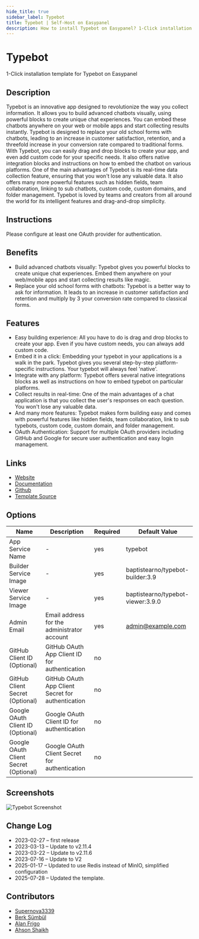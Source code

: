 ```yaml
---
hide_title: true
sidebar_label: Typebot
title: Typebot | Self-Host on Easypanel
description: How to install Typebot on Easypanel? 1-Click installation template for Typebot on Easypanel
---
```


<!-- generated -->

# Typebot

1-Click installation template for Typebot on Easypanel

## Description

Typebot is an innovative app designed to revolutionize the way you collect information. It allows you to build advanced chatbots visually, using powerful blocks to create unique chat experiences. You can embed these chatbots anywhere on your web or mobile apps and start collecting results instantly. Typebot is designed to replace your old school forms with chatbots, leading to an increase in customer satisfaction, retention, and a threefold increase in your conversion rate compared to traditional forms. With Typebot, you can easily drag and drop blocks to create your app, and even add custom code for your specific needs. It also offers native integration blocks and instructions on how to embed the chatbot on various platforms. One of the main advantages of Typebot is its real-time data collection feature, ensuring that you won&#39;t lose any valuable data. It also offers many more powerful features such as hidden fields, team collaboration, linking to sub chatbots, custom code, custom domains, and folder management. Typebot is loved by teams and creators from all around the world for its intelligent features and drag-and-drop simplicity.

## Instructions

Please configure at least one OAuth provider for authentication.

## Benefits

- Build advanced chatbots visually: Typebot gives you powerful blocks to create unique chat experiences. Embed them anywhere on your web/mobile apps and start collecting results like magic.
- Replace your old school forms with chatbots: Typebot is a better way to ask for information. It leads to an increase in customer satisfaction and retention and multiply by 3 your conversion rate compared to classical forms.

## Features

- Easy building experience: All you have to do is drag and drop blocks to create your app. Even if you have custom needs, you can always add custom code.
- Embed it in a click: Embedding your typebot in your applications is a walk in the park. Typebot gives you several step-by-step platform-specific instructions. Your typebot will always feel 'native'.
- Integrate with any platform: Typebot offers several native integrations blocks as well as instructions on how to embed typebot on particular platforms.
- Collect results in real-time: One of the main advantages of a chat application is that you collect the user's responses on each question. You won't lose any valuable data.
- And many more features: Typebot makes form building easy and comes with powerful features like hidden fields, team collaboration, link to sub typebots, custom code, custom domain, and folder management.
- OAuth Authentication: Support for multiple OAuth providers including GitHub and Google for secure user authentication and easy login management.

## Links

- [Website](https://typebot.io)
- [Documentation](https://docs.typebot.io/)
- [Github](https://github.com/baptisteArno/typebot.io/)
- [Template Source](https://github.com/easypanel-io/templates/tree/main/templates/typebot)

## Options

Name | Description | Required | Default Value
-|-|-|-
App Service Name | - | yes | typebot
Builder Service Image | - | yes | baptistearno/typebot-builder:3.9
Viewer Service Image | - | yes | baptistearno/typebot-viewer:3.9.0
Admin Email | Email address for the administrator account | yes | admin@example.com
GitHub Client ID (Optional) | GitHub OAuth App Client ID for authentication | no | 
GitHub Client Secret (Optional) | GitHub OAuth App Client Secret for authentication | no | 
Google OAuth Client ID (Optional) | Google OAuth Client ID for authentication | no | 
Google OAuth Client Secret (Optional) | Google OAuth Client Secret for authentication | no | 

## Screenshots

![Typebot Screenshot](./assets/screenshot.png)

## Change Log

- 2023-02-27 – first release
- 2023-03-13 – Update to v2.11.4
- 2023-03-22 – Update to v2.11.6
- 2023-07-16 – Update to V2
- 2025-01-17 – Updated to use Redis instead of MinIO, simplified configuration
- 2025-07-28 – Updated the template.

## Contributors

- [Supernova3339](https://github.com/Supernova3339)
- [Berk Sümbül](https://berksmbl.com)
- [Alan Frigo](https://github.com/alanfrigo)
- [Ahson Shaikh](https://github.com/Ahson-Shaikh)
